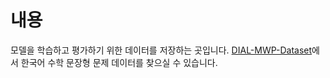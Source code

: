 # 내용
모델을 학습하고 평가하기 위한 데이터를 저장하는 곳입니다. [DIAL-MWP-Dataset](https://github.com/ilwoong100/DIAL_MWP-Dataset)에서 한국어 수학 문장형 문제 데이터를 찾으실 수 있습니다.
